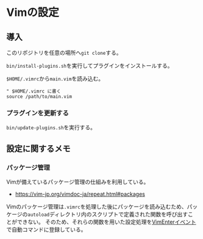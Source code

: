 # Vimの設定

## 導入

このリポジトリを任意の場所へ`git clone`する。

`bin/install-plugins.sh`を実行してプラグインをインストールする。

`$HOME/.vimrc`から`main.vim`を読み込む。

```vim
" $HOME/.vimrc に書く
source /path/to/main.vim
```

### プラグインを更新する

`bin/update-plugins.sh`を実行する。

## 設定に関するメモ

### パッケージ管理

Vimが備えているパッケージ管理の仕組みを利用している。

- https://vim-jp.org/vimdoc-ja/repeat.html#packages

Vimのパッケージ管理は`.vimrc`を処理した後にパッケージを読み込むため、パッケージの`autoload`ディレクトリ内のスクリプトで定義された関数を呼び出すことができない。
そのため、それらの関数を用いた設定処理を[VimEnterイベント](https://vim-jp.org/vimdoc-ja/autocmd.html#VimEnter)で自動コマンドに登録している。

